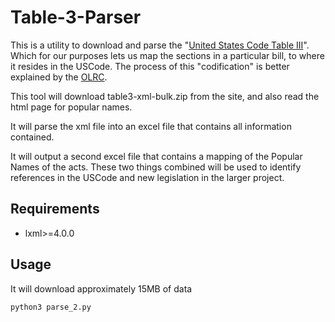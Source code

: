 # Table-3-Parser
This is a utility to download and parse the "[United States Code Table III](https://uscode.house.gov/table3/table3years.htm)". Which for our purposes lets us map the sections in a particular bill, to where it resides in the USCode. The process of this "codification" is better explained by the [OLRC](https://uscode.house.gov/codification/legislation.shtml).

This tool will download table3-xml-bulk.zip from the site, and also read the html page for popular names.

It will parse the xml file into an excel file that contains all information contained.

It will output a second excel file that contains a mapping of the Popular Names of the acts. These two things combined will be used to identify references in the USCode and new legislation in the larger project.

## Requirements
- lxml>=4.0.0



## Usage
It will download approximately 15MB of data
```bash
python3 parse_2.py
```